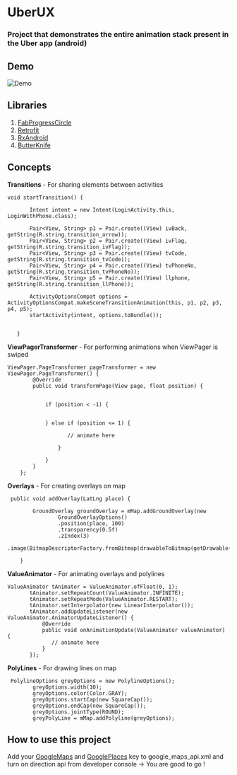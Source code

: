 # UberUX

### Project that demonstrates the entire animation stack present in the Uber app (android)


## Demo

![Demo](https://user-images.githubusercontent.com/12782512/28917901-e7eac470-7864-11e7-87f8-97227d75a721.gif)

## Libraries
1. [FabProgressCircle](https://github.com/JorgeCastilloPrz/FABProgressCircle)
2. [Retrofit](https://github.com/square/retrofit)
3. [RxAndroid](https://github.com/ReactiveX/RxAndroid)
4. [ButterKnife](https://github.com/JakeWharton/butterknife)


## Concepts
**Transitions** -  For sharing elements between activities 
 ```
void startTransition() {

        Intent intent = new Intent(LoginActivity.this, LoginWithPhone.class);

        Pair<View, String> p1 = Pair.create((View) ivBack, getString(R.string.transition_arrow));
        Pair<View, String> p2 = Pair.create((View) ivFlag, getString(R.string.transition_ivFlag));
        Pair<View, String> p3 = Pair.create((View) tvCode, getString(R.string.transition_tvCode));
        Pair<View, String> p4 = Pair.create((View) tvPhoneNo, getString(R.string.transition_tvPhoneNo));
        Pair<View, String> p5 = Pair.create((View) llphone, getString(R.string.transition_llPhone));

        ActivityOptionsCompat options = ActivityOptionsCompat.makeSceneTransitionAnimation(this, p1, p2, p3, p4, p5);
        startActivity(intent, options.toBundle());


    }
```
**ViewPagerTransformer** - For performing animations when ViewPager is swiped
  
```
ViewPager.PageTransformer pageTransformer = new ViewPager.PageTransformer() {
        @Override
        public void transformPage(View page, float position) {


            if (position < -1) { 


            } else if (position <= 1) { 

                   // animate here
        
                }

            }
        }
    };
```


**Overlays** - For creating overlays on map

```
 public void addOverlay(LatLng place) {

        GroundOverlay groundOverlay = mMap.addGroundOverlay(new
                GroundOverlayOptions()
                .position(place, 100)
                .transparency(0.5f)
                .zIndex(3)
                .image(BitmapDescriptorFactory.fromBitmap(drawableToBitmap(getDrawable(R.drawable.map_overlay)))));

    }

```
**ValueAnimator** - For animating overlays and polylines

 ```
ValueAnimator tAnimator = ValueAnimator.ofFloat(0, 1);
        tAnimator.setRepeatCount(ValueAnimator.INFINITE);
        tAnimator.setRepeatMode(ValueAnimator.RESTART);
        tAnimator.setInterpolator(new LinearInterpolator());
        tAnimator.addUpdateListener(new ValueAnimator.AnimatorUpdateListener() {
            @Override
            public void onAnimationUpdate(ValueAnimator valueAnimator) {
               // animate here
            }
        });

```

**PolyLines** - For drawing lines on map
```
 PolylineOptions greyOptions = new PolylineOptions();
        greyOptions.width(10);
        greyOptions.color(Color.GRAY);
        greyOptions.startCap(new SquareCap());
        greyOptions.endCap(new SquareCap());
        greyOptions.jointType(ROUND);
        greyPolyLine = mMap.addPolyline(greyOptions);

```
## How to use this project

Add your [GoogleMaps](https://developers.google.com/maps/documentation/android-api/) and [GooglePlaces](https://developers.google.com/places/android-api/) key to google_maps_api.xml and turn on direction api from developer console -> You are good to go !


